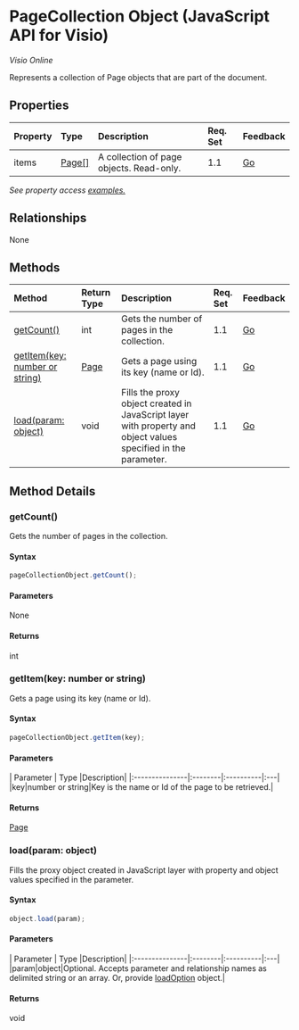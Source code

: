 # PageCollection Object (JavaScript API for Visio)

_Visio Online_

Represents a collection of Page objects that are part of the document.

## Properties

| Property	   | Type	|Description| Req. Set| Feedback|
|:---------------|:--------|:----------|:----|:---|
|items|[Page[]](page.md)|A collection of page objects. Read-only.|1.1|[Go](https://github.com/OfficeDev/office-js-docs/issues/new?title=Visio-pageCollection-items)|

_See property access [examples.](#property-access-examples)_

## Relationships
None


## Methods

| Method		   | Return Type	|Description| Req. Set| Feedback|
|:---------------|:--------|:----------|:----|:---|
|[getCount()](#getcount)|int|Gets the number of pages in the collection.|1.1|[Go](https://github.com/OfficeDev/office-js-docs/issues/new?title=Visio-pageCollection-getCount)|
|[getItem(key: number or string)](#getitemkey-number-or-string)|[Page](page.md)|Gets a page using its key (name or Id).|1.1|[Go](https://github.com/OfficeDev/office-js-docs/issues/new?title=Visio-pageCollection-getItem)|
|[load(param: object)](#loadparam-object)|void|Fills the proxy object created in JavaScript layer with property and object values specified in the parameter.|1.1|[Go](https://github.com/OfficeDev/office-js-docs/issues/new?title=Visio-pageCollection-load)|

## Method Details


### getCount()
Gets the number of pages in the collection.

#### Syntax
```js
pageCollectionObject.getCount();
```

#### Parameters
None

#### Returns
int

### getItem(key: number or string)
Gets a page using its key (name or Id).

#### Syntax
```js
pageCollectionObject.getItem(key);
```

#### Parameters
| Parameter	   | Type	|Description|
|:---------------|:--------|:----------|:---|
|key|number or string|Key is the name or Id of the page to be retrieved.|

#### Returns
[Page](page.md)

### load(param: object)
Fills the proxy object created in JavaScript layer with property and object values specified in the parameter.

#### Syntax
```js
object.load(param);
```

#### Parameters
| Parameter	   | Type	|Description|
|:---------------|:--------|:----------|:---|
|param|object|Optional. Accepts parameter and relationship names as delimited string or an array. Or, provide [loadOption](loadoption.md) object.|

#### Returns
void
